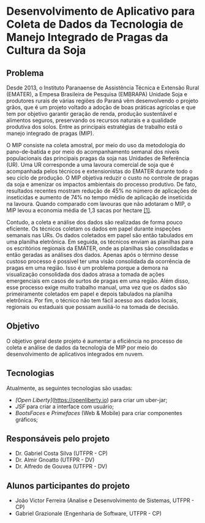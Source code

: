 # Desenvolvimento de Aplicativo para Coleta de Dados da Tecnologia de Manejo Integrado de Pragas da Cultura da Soja

## Problema
Desde 2013, o Instituto Paranaense de Assistência Técnica e Extensão Rural (EMATER), a Empesa Brasileira de Pesquisa (EMBRAPA) Unidade Soja e produtores rurais de várias regiões do Paraná vêm desenvolvendo o projeto grãos, que é um projeto voltado a adoção de boas práticas agrícolas e que tem por objetivo garantir geração de renda, produção sustentável e alimentos seguros, preservando os recursos naturais e a qualidade produtiva dos solos. Entre as principais estratégias de trabalho está o manejo integrado de pragas (MIP).

O MIP consiste na coleta amostral, por meio do uso da metodologia do pano-de-batida e por meio do acompanhamento semanal dos níveis populacionais das principais pragas da soja nas Unidades de Referência (UR). Uma UR corresponde a uma lavoura comercial de soja que é acompanhada pelos técnicos e extensionistas do EMATER durante todo o seu ciclo de produção. O MIP objetiva reduzir o custo no controle de pragas da soja e amenizar os impactos ambientais do processo produtivo. De fato, resultados recentes mostram redução de 45% no número de aplicações de inseticidas e aumento de 74% no tempo médio de aplicação de inseticida na lavoura. Quando comparado com lavouras que não adotaram o MIP, o MIP levou a economia média de 1,3 sacas por hectare [[1]](https://www.embrapa.br/busca-de-publicacoes/-/publicacao/1075681/resultados-do-manejo-integrado-de-pragas-da-soja-na-safra-201617-no-parana).

Contudo, a coleta e análise dos dados são realizadas de forma pouco eficiente. Os técnicos coletam os dados em papel durante inspeções semanais nas URs. Os dados coletados em papel são então tabulados em uma planilha eletrônica. Em seguida, os técnicos enviam as planilhas para os escritórios regionais da EMATER, onde as planilhas são consolidadas e então geradas as análises dos dados. Apenas após o término desse custoso processo é possível ter uma visão consolidada da ocorrência de pragas em uma região. Isso é um problema porque a demora na visualização consolidada dos dados atrasa a tomada de ações emergenciais em casos de surtos de pragas em uma região. Além disso, esse processo exige muito trabalho manual, uma vez que os dados são primeiramente coletados em papel e depois tabulados na planilha eletrônica. Por fim, o técnico não tem fácil acesso aos dados locais, regionais ou estaduais que possam auxiliá-lo na tomada de decisão. 


## Objetivo
O objetivo geral deste projeto é aumentar a eficiência no processo de coleta e análise de dados da tecnologia de MIP por meio do desenvolvimento de aplicativos integrados em nuvem. 

## Tecnologias
Atualmente, as seguintes tecnologias são usadas:
- _[Open Liberty]_(https://openliberty.io) para criar um uber-jar;
- _JSF_ para criar a interface com usuário;
- _BootsFaces_ e _Primefaces_ (Web & Mobile) para criar componentes gráficos;

## Responsáveis pelo projeto
- Dr. Gabriel Costa Silva (UTFPR - CP)
- Dr. Almir Gnoatto (UTFPR - DV)
- Dr. Alfredo de Gouvea (UTFPR - DV)

## Alunos participantes do projeto
- João Victor Ferreira (Analise e Desenvolvimento de Sistemas, UTFPR - CP)
- Gabriel Grazionale (Engenharia de Software, UTFPR - CP)
